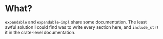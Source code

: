 # What?

`expandable` and `expandable-impl` share some documentation. The least awful
solution I could find was to write every section here, and `include_str!` it in
the crate-level documentation.